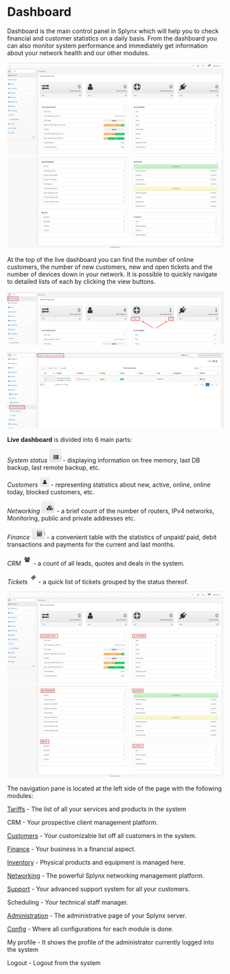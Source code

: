 Dashboard
=========

Dashboard is the main control panel in Splynx which will help you to check financial and customer statistics on a daily basis. From the dashboard you can also monitor system performance and immediately get information about your network health and our other modules.

![Dashboard1](dashboard1.png)
![Dashboard2](dashboard2.png)

At the top of the live dashboard you can find the number of online customers, the number of new customers, new and open tickets and the number of devices down in your network. It is possible to quickly navigate to detailed lists of each by clicking the view buttons.

![Screenshot](dashboard3.png)

![Screenshot](dashboard4.png)

**Live dashboard** is divided into 6 main parts:

_System status_ <icon class="image-icon">![icon](Screenshot_at_May_12_16-55-54.png)</icon> - displaying information on free memory, last DB backup, last remote backup, etc.

_Customers_ <icon class="image-icon">![icon](Screenshot_at_May_12_16-57-33.png)</icon> - representing statistics about new, active, online, online today, blocked customers, etc.

_Networking_ <icon class="image-icon">![icon](Screenshot_at_May_12_16-56-17.png)</icon> - a brief count of the number of routers, IPv4 networks, Monitoring, public and private addresses etc.

_Finance_ <icon class="image-icon">![icon](Screenshot_at_May_12_16-56-28.png)</icon> - a convenient table with the statistics of unpaid/ paid, debit transactions and payments for the current and last months.

_CRM_ <icon class="image-icon">![icon](dashboard5.png)</icon> - a count of all leads, quotes and deals in the system.

_Tickets_ <icon class="image-icon">![icon](dashboard6.png)</icon> - a quick list of tickets grouped by the status thereof.

![Dashboard1](dashboard7.png)
![Dashboard2](dashboard8.png)

The navigation pane is located at the left side of the page with the following modules:

[Tariffs](configuring_tariff_plans/configuring_tariff_plans.md) - The list of all your services and products in the system

CRM - Your prospective client management platform.

[Customers](customer_management/customer_management.md) - Your customizable list off all customers in the system.

[Finance](finance/finance.md) - Your business in a financial aspect.

[Inventory](inventory/inventory.md) - Physical products and equipment is managed here.

[Networking](networking/networking.md) - The powerful Splynx networking management platform.

[Support](support_tickets_messages/support_tickets_messages.md) - Your advanced support system for all your customers.

Scheduling - Your technical staff manager.

[Administration](administration/administration.md) - The administrative page of your Splynx server.

[Config](configuration/configuration.md) - Where all configurations for each module is done.

My profile - It shows the profile of the administrator currently logged into the system

Logout - Logout from the system
